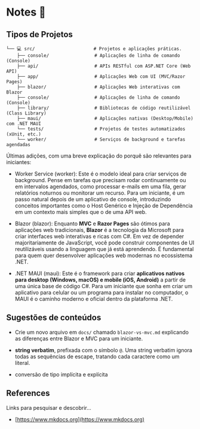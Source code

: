 # Notes 👀

## Tipos de Projetos

```text
└── 💻 src/                      # Projetos e aplicações práticas.
    ├── console/                 # Aplicações de linha de comando (Console)
    ├── api/                     # APIs RESTful com ASP.NET Core (Web API)
    ├── app/                     # Aplicações Web com UI (MVC/Razor Pages)
    ├── blazor/                  # Aplicações Web interativas com Blazor
    ├── console/                 # Aplicações de linha de comando (Console)
    ├── library/                 # Bibliotecas de código reutilizável (Class Library)
    ├── maui/                    # Aplicações nativas (Desktop/Mobile) com .NET MAUI
    └── tests/                   # Projetos de testes automatizados (xUnit, etc.)
    └── worker/                  # Serviços de background e tarefas agendadas
```

Últimas adições, com uma breve explicação do porquê são relevantes para iniciantes:

- Worker Service (worker): Este é o modelo ideal para criar serviços de background. Pense em tarefas que precisam rodar continuamente ou em intervalos agendados, como processar e-mails em uma fila, gerar relatórios noturnos ou monitorar um recurso. Para um iniciante, é um passo natural depois de um aplicativo de console, introduzindo conceitos importantes como o Host Genérico e Injeção de Dependência em um contexto mais simples que o de uma API web.

- Blazor (blazor): Enquanto **MVC** e **Razor Pages** são ótimos para aplicações web tradicionais, **Blazor** é a tecnologia da Microsoft para criar interfaces web interativas e ricas com C#. Em vez de depender majoritariamente de JavaScript, você pode construir componentes de UI reutilizáveis usando a linguagem que já está aprendendo. É fundamental para quem quer desenvolver aplicações web modernas no ecossistema .NET.

- .NET MAUI (maui): Este é o framework para criar **aplicativos nativos para desktop (Windows, macOS) e mobile (iOS, Android)** a partir de uma única base de código C#. Para um iniciante que sonha em criar um aplicativo para celular ou um programa para instalar no computador, o MAUI é o caminho moderno e oficial dentro da plataforma .NET.

## Sugestões de conteúdos

- Crie um novo arquivo em `docs/` chamado `blazor-vs-mvc.md` explicando as diferenças entre Blazor e MVC para um iniciante.

- **string verbatim**, prefixada com o símbolo `@`.
Uma string verbatim ignora todas as sequências de escape, tratando cada caractere como um literal.
- conversão de tipo implícita e explícita

## References

Links para pesquisar e descobrir...

- [https://www.mkdocs.org](https://www.mkdocs.org)
